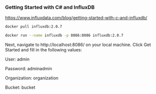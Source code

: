 ### Getting Started with C# and InfluxDB

https://www.influxdata.com/blog/getting-started-with-c-and-influxdb/

```bash 
docker pull influxdb:2.0.7

docker run --name influxdb -p 8086:8086 influxdb:2.0.7


```

Next, navigate to http://localhost:8086/ on your local machine. Click Get Started and fill in the following values:

User: admin

Password: adminadmin

Organization: organization

Bucket: bucket